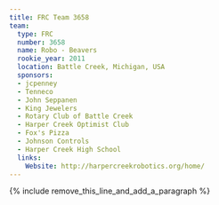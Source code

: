 ```yaml
---
title: FRC Team 3658
team:
  type: FRC
  number: 3658
  name: Robo - Beavers
  rookie_year: 2011
  location: Battle Creek, Michigan, USA
  sponsors:
  - jcpenney
  - Tenneco
  - John Seppanen
  - King Jewelers
  - Rotary Club of Battle Creek
  - Harper Creek Optimist Club
  - Fox's Pizza
  - Johnson Controls
  - Harper Creek High School
  links:
    Website: http://harpercreekrobotics.org/home/
---
```


{% include remove_this_line_and_add_a_paragraph %}